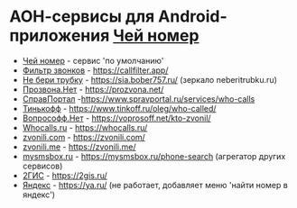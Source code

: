 # АОН-сервисы для Android-приложения [Чей номер](https://apps.rustore.ru/app/ru.agc.whosenumber)
- [Чей номер](cis_mbagcru.xml) - сервис 'по умолчанию'
- [Фильтр звонков](cis_callfilterapp.xml) - https://callfilter.app/
- [Не бери трубку](cis_neberiteubkuru.xml) - https://sia.bober757.ru/ (зеркало neberitrubku.ru)
- [Прозвона.Нет](cis_prozvonanet.xml) - https://prozvona.net/
- [СправПортал](cis_spravportalru.xml) -https://www.spravportal.ru/services/who-calls
- [Тинькофф](cis_tinkoffru.xml) - https://www.tinkoff.ru/oleg/who-called/
- [Вопрософф.Нет](cis_voprosoffnet.xml) - https://voprosoff.net/kto-zvonil/
- [Whocalls.ru](cis_whocallsru.xml) - https://whocalls.ru/
- [zvonili.com](cis_zvonilicom.xml) - https://zvonili.com/
- [zvonili.me](cis_zvonilime.xml) - https://zvonili.me/
- [mysmsbox.ru](cis_mysmsboxru.xml) - https://mysmsbox.ru/phone-search (агрегатор других сервисов)
- [2ГИС](cis_2gisru.xml) - https://2gis.ru/
- [Яндекс](cis_yandexru.xml) - https://ya.ru/ (не работает, добавляет меню 'найти номер в яндекс')
